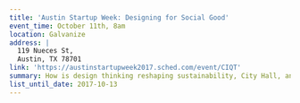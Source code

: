 ```yaml
---
title: 'Austin Startup Week: Designing for Social Good'
event_time: October 11th, 8am
location: Galvanize
address: |
  119 Nueces St,
  Austin, TX 78701
link: 'https://austinstartupweek2017.sched.com/event/CIQT'
summary: How is design thinking reshaping sustainability, City Hall, and public health in Austin? Join our panel to learn about designing for social impact and the unique challenges and outcomes of creating for community. This panel features the City of Austin’s Design, Technology, and Innovation Fellowship, the Dell Medical School Design Institute for Health, local startup Gardenio, and is moderated by Ruby Ku, head of the Austin Center of Design.
list_until_date: 2017-10-13
---
```

